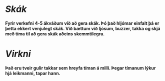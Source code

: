 # *Skák*
#### Fyrir verkefni 4-5 ákváðum við að gera skák. Þó það hljómar einfalt þá er þetta ekkert venjulegt skák. Við bættum við ljósum, buzzer, takka og skjá með tíma til að gera skák aðeins skemmtilegra.
# *Virkni*
#### Það eru tveir gulir takkar sem hreyfa tíman á milli. Þegar tímanum lýkur hjá leikmanni, tapar hann. 

